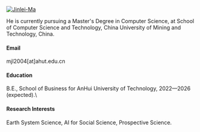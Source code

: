 

[![Jinlei-Ma](https://jinlei-ma.github.io)](https://github.com/Jinlei-Ma)

He is currently pursuing a Master's Degree in Computer Science, at School of Computer Science and Technology, China University of Mining and Technology, China.

#### Email
mjl2004[at]ahut.edu.cn

#### Education
B.E., School of Business for AnHui University of Technology, 2022—2026 (expected).\

#### Research Interests
Earth System Science, AI for Social Science, Prospective Science.

